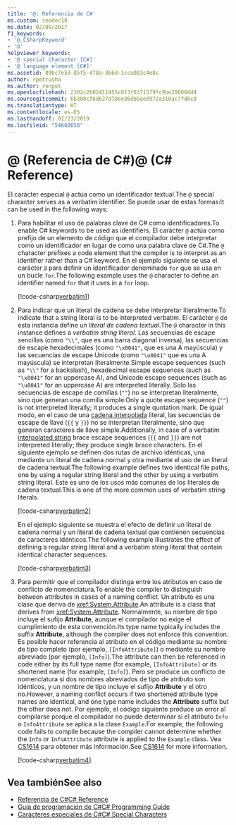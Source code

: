 ```yaml
---
title: '@: Referencia de C#'
ms.custom: seodec18
ms.date: 02/09/2017
f1_keywords:
- '@_CSharpKeyword'
- '@'
helpviewer_keywords:
- '@ special character [C#]'
- '@ language element [C#]'
ms.assetid: 89bc7e53-85f5-478a-866d-1cca003c4e8c
author: rpetrusha
ms.author: ronpet
ms.openlocfilehash: 2302c2602411455c0f3f0371579fc9be200004d4
ms.sourcegitcommit: 6b308cf6d627d78ee36dbbae8972a310ac7fd6c8
ms.translationtype: HT
ms.contentlocale: es-ES
ms.lasthandoff: 01/23/2019
ms.locfileid: "54660858"
---
```

# <a name="-c-reference"></a><span data-ttu-id="030f5-102">@ (Referencia de C#)</span><span class="sxs-lookup"><span data-stu-id="030f5-102">@ (C# Reference)</span></span>

<span data-ttu-id="030f5-103">El carácter especial `@` actúa como un identificador textual.</span><span class="sxs-lookup"><span data-stu-id="030f5-103">The `@` special character serves as a verbatim identifier.</span></span> <span data-ttu-id="030f5-104">Se puede usar de estas formas:</span><span class="sxs-lookup"><span data-stu-id="030f5-104">It can be used in the following ways:</span></span>

1. <span data-ttu-id="030f5-105">Para habilitar el uso de palabras clave de C# como identificadores.</span><span class="sxs-lookup"><span data-stu-id="030f5-105">To enable C# keywords to be used as identifiers.</span></span> <span data-ttu-id="030f5-106">El carácter `@` actúa como prefijo de un elemento de código que el compilador debe interpretar como un identificador en lugar de como una palabra clave de C#.</span><span class="sxs-lookup"><span data-stu-id="030f5-106">The `@` character prefixes a code element that the compiler is to interpret as an identifier rather than a C# keyword.</span></span> <span data-ttu-id="030f5-107">En el ejemplo siguiente se usa el carácter `@` para definir un identificador denominado `for` que se usa en un bucle `for`.</span><span class="sxs-lookup"><span data-stu-id="030f5-107">The following example uses the `@` character to define an identifier named `for` that it uses in a `for` loop.</span></span>

   [!code-csharp[verbatim1](../../../../samples/snippets/csharp/language-reference/keywords/verbatim1.cs#1)]

1. <span data-ttu-id="030f5-108">Para indicar que un literal de cadena se debe interpretar literalmente.</span><span class="sxs-lookup"><span data-stu-id="030f5-108">To indicate that a string literal is to be interpreted verbatim.</span></span> <span data-ttu-id="030f5-109">El carácter `@` de esta instancia define un *literal de cadena textual*.</span><span class="sxs-lookup"><span data-stu-id="030f5-109">The `@` character in this instance defines a *verbatim string literal*.</span></span> <span data-ttu-id="030f5-110">Las secuencias de escape sencillas (como `"\\"`, que es una barra diagonal inversa), las secuencias de escape hexadecimales (como `"\x0041"`, que es una A mayúscula) y las secuencias de escape Unicode (como `"\u0041"` que es una A mayúscula) se interpretan literalmente.</span><span class="sxs-lookup"><span data-stu-id="030f5-110">Simple escape sequences (such as `"\\"` for a backslash), hexadecimal escape sequences (such as `"\x0041"` for an uppercase A), and Unicode escape sequences (such as `"\u0041"` for an uppercase A) are interpreted literally.</span></span> <span data-ttu-id="030f5-111">Solo las secuencias de escape de comillas (`""`) no se interpretan literalmente, sino que generan una comilla simple.</span><span class="sxs-lookup"><span data-stu-id="030f5-111">Only a quote escape sequence (`""`) is not interpreted literally; it produces a single quotation mark.</span></span> <span data-ttu-id="030f5-112">De igual modo, en el caso de una [cadena interpolada](interpolated.md) literal, las secuencias de escape de llave (`{{` y `}}`) no se interpretan literalmente, sino que generan caracteres de llave simple.</span><span class="sxs-lookup"><span data-stu-id="030f5-112">Additionally, in case of a verbatim [interpolated string](interpolated.md) brace escape sequences (`{{` and `}}`) are not interpreted literally; they produce single brace characters.</span></span> <span data-ttu-id="030f5-113">En el siguiente ejemplo se definen dos rutas de archivo idénticas, una mediante un literal de cadena normal y otra mediante el uso de un literal de cadena textual.</span><span class="sxs-lookup"><span data-stu-id="030f5-113">The following example defines two identical file paths, one by using a regular string literal and the other by using a verbatim string literal.</span></span> <span data-ttu-id="030f5-114">Este es uno de los usos más comunes de los literales de cadena textual.</span><span class="sxs-lookup"><span data-stu-id="030f5-114">This is one of the more common uses of verbatim string literals.</span></span>

   [!code-csharp[verbatim2](../../../../samples/snippets/csharp/language-reference/keywords/verbatim1.cs#2)]

   <span data-ttu-id="030f5-115">En el ejemplo siguiente se muestra el efecto de definir un literal de cadena normal y un literal de cadena textual que contienen secuencias de caracteres idénticos.</span><span class="sxs-lookup"><span data-stu-id="030f5-115">The following example illustrates the effect of defining a regular string literal and a verbatim string literal that contain identical character sequences.</span></span>

   [!code-csharp[verbatim3](../../../../samples/snippets/csharp/language-reference/keywords/verbatim1.cs#3)]

1. <span data-ttu-id="030f5-116">Para permitir que el compilador distinga entre los atributos en caso de conflicto de nomenclatura.</span><span class="sxs-lookup"><span data-stu-id="030f5-116">To enable the compiler to distinguish between attributes in cases of a naming conflict.</span></span> <span data-ttu-id="030f5-117">Un atributo es una clase que deriva de <xref:System.Attribute>.</span><span class="sxs-lookup"><span data-stu-id="030f5-117">An attribute is a class that derives from <xref:System.Attribute>.</span></span> <span data-ttu-id="030f5-118">Normalmente, su nombre de tipo incluye el sufijo **Attribute**, aunque el compilador no exige el cumplimiento de esta convención.</span><span class="sxs-lookup"><span data-stu-id="030f5-118">Its type name typically includes the suffix **Attribute**, although the compiler does not enforce this convention.</span></span> <span data-ttu-id="030f5-119">Es posible hacer referencia al atributo en el código mediante su nombre de tipo completo (por ejemplo, `[InfoAttribute]`) o mediante su nombre abreviado (por ejemplo, `[Info]`).</span><span class="sxs-lookup"><span data-stu-id="030f5-119">The attribute can then be referenced in code either by its full type name (for example, `[InfoAttribute]` or its shortened name (for example, `[Info]`).</span></span> <span data-ttu-id="030f5-120">Pero se produce un conflicto de nomenclatura si dos nombres abreviados de tipo de atributo son idénticos, y un nombre de tipo incluye el sufijo **Attribute** y el otro no.</span><span class="sxs-lookup"><span data-stu-id="030f5-120">However, a naming conflict occurs if two shortened attribute type names are identical, and one type name includes the **Attribute** suffix but the other does not.</span></span> <span data-ttu-id="030f5-121">Por ejemplo, el código siguiente produce un error al compilarse porque el compilador no puede determinar si el atributo `Info` o `InfoAttribute` se aplica a la clase `Example`.</span><span class="sxs-lookup"><span data-stu-id="030f5-121">For example, the following code fails to compile because the compiler cannot determine whether the `Info` or `InfoAttribute` attribute is applied to the `Example` class.</span></span> <span data-ttu-id="030f5-122">Vea [CS1614](../compiler-messages/cs1614.md) para obtener más información.</span><span class="sxs-lookup"><span data-stu-id="030f5-122">See [CS1614](../compiler-messages/cs1614.md) for more information.</span></span>

   [!code-csharp[verbatim4](../../../../samples/snippets/csharp/language-reference/keywords/verbatim2.cs#1)]

## <a name="see-also"></a><span data-ttu-id="030f5-123">Vea también</span><span class="sxs-lookup"><span data-stu-id="030f5-123">See also</span></span>

- [<span data-ttu-id="030f5-124">Referencia de C#</span><span class="sxs-lookup"><span data-stu-id="030f5-124">C# Reference</span></span>](../../../csharp/language-reference/index.md)
- [<span data-ttu-id="030f5-125">Guía de programación de C#</span><span class="sxs-lookup"><span data-stu-id="030f5-125">C# Programming Guide</span></span>](../../../csharp/programming-guide/index.md)
- [<span data-ttu-id="030f5-126">Caracteres especiales de C#</span><span class="sxs-lookup"><span data-stu-id="030f5-126">C# Special Characters</span></span>](../../../csharp/language-reference/tokens/index.md)
